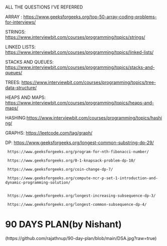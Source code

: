 #
ALL THE QUESTIONS I'VE REFERRED

ARRAY : https://www.geeksforgeeks.org/top-50-array-coding-problems-for-interviews/


STRINGS: https://www.interviewbit.com/courses/programming/topics/strings/


LINKED LISTS:  https://www.interviewbit.com/courses/programming/topics/linked-lists/



STACKS AND QUEUES: https://www.interviewbit.com/courses/programming/topics/stacks-and-queues/



TREES: https://www.interviewbit.com/courses/programming/topics/tree-data-structure/




HEAPS AND MAPS: https://www.interviewbit.com/courses/programming/topics/heaps-and-maps/



HASHING:https://www.interviewbit.com/courses/programming/topics/hashing/




GRAPHS: https://leetcode.com/tag/graph/



DP:  https://www.geeksforgeeks.org/longest-common-substring-dp-29/

     https://www.geeksforgeeks.org/program-for-nth-fibonacci-number/

     https://www.geeksforgeeks.org/0-1-knapsack-problem-dp-10/

     https://www.geeksforgeeks.org/coin-change-dp-7/

     https://www.geeksforgeeks.org/compute-ncr-p-set-1-introduction-and-dynamic-programming-solution/


     https://www.geeksforgeeks.org/longest-increasing-subsequence-dp-3/

     https://www.geeksforgeeks.org/longest-common-subsequence-dp-4/


#
<h1>90 DAYS PLAN(by Nishant)</h1>
(https://github.com/rajathnup/90-day-plan/blob/main/DSA.jpg?raw=true)

